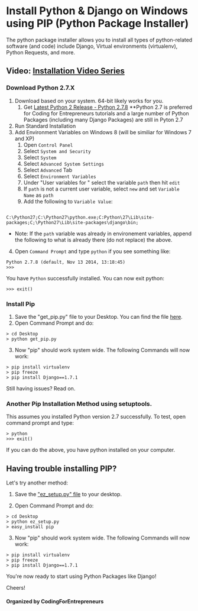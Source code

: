 # Install Python & Django on Windows using PIP (Python Package Installer)
The python package installer allows you to install all types of python-related software (and code) include Django, Virtual environments (virtualenv), Python Requests, and more.

## Video: [Installation Video Series](https://codingforentrepreneurs.com/projects/start-with-windows/)

### Download Python 2.7.X
1. Download based on your system. 64-bit likely works for you. 
	1. Get [Latest Python 2 Release - Python 2.7.8](https://www.python.org/downloads/release/python-278/) **Python 2.7 is preferred for Coding for Entrepreneurs tutorials and a large number of Python Packages (including many Django Packages) are still in Pyton 2.7
2. Run Standard Installation
3. Add Environment Variables on Windows 8 (will be similiar for Windows 7 and XP)
 	1. Open `Control Panel`
 	2. Select `System and Security`
 	3. Select `System` 
 	4. Select `Advanced System Settings`
 	5. Select `Advanced` Tab
 	6. Select `Environment Variables`
 	7. Under "User variables for <username>" select the variable `path` then hit `edit`
 	8. If `path` is not a current user variable, select `new` and set `Variable Name` as `path`
 	9. Add the following to `Variable Value`:

```

C:\Python27;C:\Python27\python.exe;C:Python\27\Lib\site-packages;C;\Python27\Lib\site-packages\django\bin;

```
* Note: If the `path` variable was already in environement variables, append the following to what is already there (do not replace) the above. 


4. Open `Command Prompt` and type `python` if you see something like:
```
Python 2.7.8 (default, Nov 13 2014, 13:18:45)
>>> 
``` 

You have `Python` successfully installed. You can now exit python:

```
>>> exit()
```

### Install Pip

1. Save the "get_pip.py" file to your Desktop. You can find the file [here](http://pip.readthedocs.org/en/latest/installing.html).
2. Open Command Prompt and do:
```
> cd Desktop
> python get_pip.py
```

3. Now "pip" should work system wide. The following Commands will now work:
```
> pip install virtualenv
> pip freeze
> pip install Django==1.7.1
```


Still having issues? Read on.

### Another Pip Installation Method using setuptools. 
This assumes you installed Python version 2.7 successfully. To test, open command prompt and type:

```
> python	 
>>> exit() 
```
If you can do the above, you have python installed on your computer. 

## Having trouble installing PIP? 
Let's try another method:

1. Save the ["ez_setup.py" file](https://bootstrap.pypa.io/ez_setup.py) to your desktop. 

2. Open Command Prompt and do:
```
> cd Desktop
> python ez_setup.py
> easy_install pip
```

3. Now "pip" should work system wide. The following Commands will now work:
```
> pip install virtualenv
> pip freeze
> pip install Django==1.7.1
```


You're now ready to start using Python Packages like Django!



Cheers!


#### Organized by CodingForEntrepreneurs